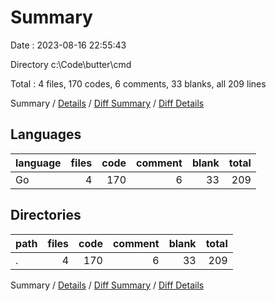# Summary

Date : 2023-08-16 22:55:43

Directory c:\\Code\\butter\\cmd

Total : 4 files,  170 codes, 6 comments, 33 blanks, all 209 lines

Summary / [Details](details.md) / [Diff Summary](diff.md) / [Diff Details](diff-details.md)

## Languages
| language | files | code | comment | blank | total |
| :--- | ---: | ---: | ---: | ---: | ---: |
| Go | 4 | 170 | 6 | 33 | 209 |

## Directories
| path | files | code | comment | blank | total |
| :--- | ---: | ---: | ---: | ---: | ---: |
| . | 4 | 170 | 6 | 33 | 209 |

Summary / [Details](details.md) / [Diff Summary](diff.md) / [Diff Details](diff-details.md)